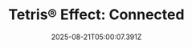 ---
title: "Tetris® Effect: Connected"
id: 1003590
date: 2025-08-21T05:00:07.391Z
link: games/steam/recent/tetris-effect-connected
image: http://media.steampowered.com/steamcommunity/public/images/apps/1003590/a56de7a86218528ff841a9a1322ce88d735b1156.jpg
playtime_2weeks: 73
playtime_forever: 73
playtime_windows_forever: 0
playtime_mac_forever: 0
playtime_linux_forever: 73
playtime_deck_forever: 73
---